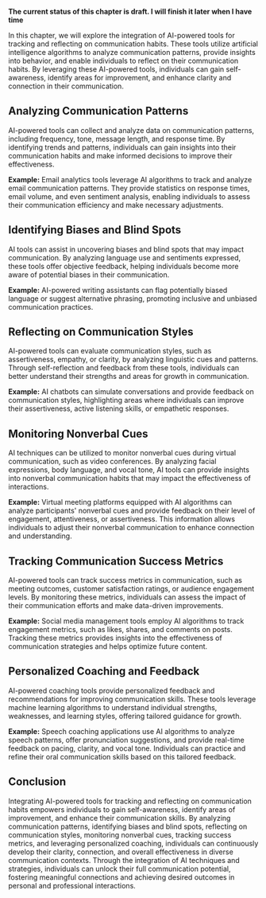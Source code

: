 **The current status of this chapter is draft. I will finish it later when I have time**

In this chapter, we will explore the integration of AI-powered tools for tracking and reflecting on communication habits. These tools utilize artificial intelligence algorithms to analyze communication patterns, provide insights into behavior, and enable individuals to reflect on their communication habits. By leveraging these AI-powered tools, individuals can gain self-awareness, identify areas for improvement, and enhance clarity and connection in their communication.

Analyzing Communication Patterns
--------------------------------

AI-powered tools can collect and analyze data on communication patterns, including frequency, tone, message length, and response time. By identifying trends and patterns, individuals can gain insights into their communication habits and make informed decisions to improve their effectiveness.

**Example:** Email analytics tools leverage AI algorithms to track and analyze email communication patterns. They provide statistics on response times, email volume, and even sentiment analysis, enabling individuals to assess their communication efficiency and make necessary adjustments.

Identifying Biases and Blind Spots
----------------------------------

AI tools can assist in uncovering biases and blind spots that may impact communication. By analyzing language use and sentiments expressed, these tools offer objective feedback, helping individuals become more aware of potential biases in their communication.

**Example:** AI-powered writing assistants can flag potentially biased language or suggest alternative phrasing, promoting inclusive and unbiased communication practices.

Reflecting on Communication Styles
----------------------------------

AI-powered tools can evaluate communication styles, such as assertiveness, empathy, or clarity, by analyzing linguistic cues and patterns. Through self-reflection and feedback from these tools, individuals can better understand their strengths and areas for growth in communication.

**Example:** AI chatbots can simulate conversations and provide feedback on communication styles, highlighting areas where individuals can improve their assertiveness, active listening skills, or empathetic responses.

Monitoring Nonverbal Cues
-------------------------

AI techniques can be utilized to monitor nonverbal cues during virtual communication, such as video conferences. By analyzing facial expressions, body language, and vocal tone, AI tools can provide insights into nonverbal communication habits that may impact the effectiveness of interactions.

**Example:** Virtual meeting platforms equipped with AI algorithms can analyze participants' nonverbal cues and provide feedback on their level of engagement, attentiveness, or assertiveness. This information allows individuals to adjust their nonverbal communication to enhance connection and understanding.

Tracking Communication Success Metrics
--------------------------------------

AI-powered tools can track success metrics in communication, such as meeting outcomes, customer satisfaction ratings, or audience engagement levels. By monitoring these metrics, individuals can assess the impact of their communication efforts and make data-driven improvements.

**Example:** Social media management tools employ AI algorithms to track engagement metrics, such as likes, shares, and comments on posts. Tracking these metrics provides insights into the effectiveness of communication strategies and helps optimize future content.

Personalized Coaching and Feedback
----------------------------------

AI-powered coaching tools provide personalized feedback and recommendations for improving communication skills. These tools leverage machine learning algorithms to understand individual strengths, weaknesses, and learning styles, offering tailored guidance for growth.

**Example:** Speech coaching applications use AI algorithms to analyze speech patterns, offer pronunciation suggestions, and provide real-time feedback on pacing, clarity, and vocal tone. Individuals can practice and refine their oral communication skills based on this tailored feedback.

Conclusion
----------

Integrating AI-powered tools for tracking and reflecting on communication habits empowers individuals to gain self-awareness, identify areas of improvement, and enhance their communication skills. By analyzing communication patterns, identifying biases and blind spots, reflecting on communication styles, monitoring nonverbal cues, tracking success metrics, and leveraging personalized coaching, individuals can continuously develop their clarity, connection, and overall effectiveness in diverse communication contexts. Through the integration of AI techniques and strategies, individuals can unlock their full communication potential, fostering meaningful connections and achieving desired outcomes in personal and professional interactions.
